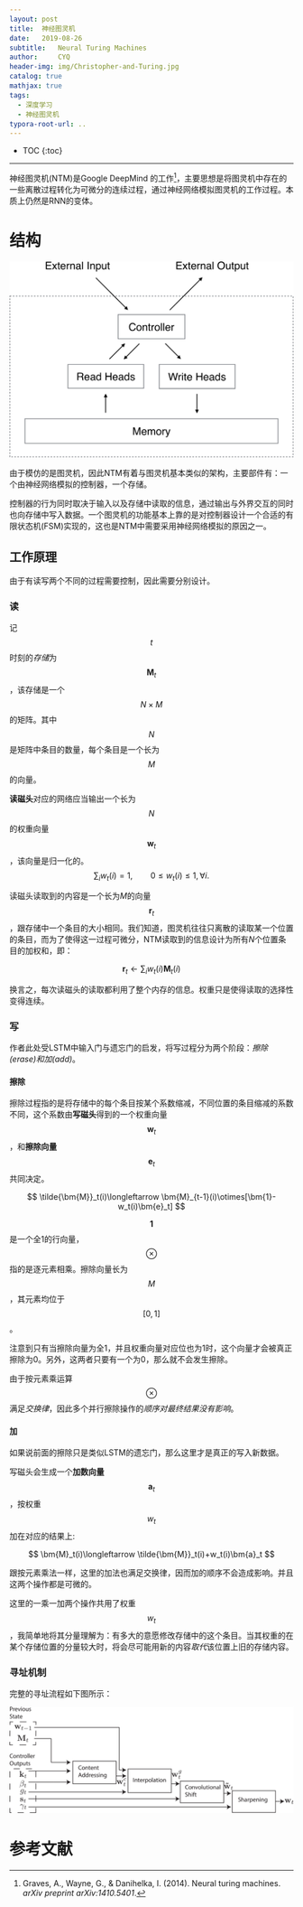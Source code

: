 ```yaml
---
layout: post
title:  神经图灵机
date:   2019-08-26 
subtitle:   Neural Turing Machines
author:     CYQ
header-img: img/Christopher-and-Turing.jpg
catalog: true
mathjax: true
tags:
  - 深度学习
  - 神经图灵机
typora-root-url: ..
---
```


$$
\newcommand{\bm}[1]{\boldsymbol{#1}}
$$

* TOC
{:toc}
------

神经图灵机(NTM)是Google DeepMind 的工作[^graves2014neural]，主要思想是将图灵机中存在的一些离散过程转化为可微分的连续过程，通过神经网络模拟图灵机的工作过程。本质上仍然是RNN的变体。

# 结构

![ntm_arch](/img/ntm_arch.png)

由于模仿的是图灵机，因此NTM有着与图灵机基本类似的架构，主要部件有：一个由神经网络模拟的控制器，一个存储。

控制器的行为同时取决于输入以及存储中读取的信息，通过输出与外界交互的同时也向存储中写入数据。一个图灵机的功能基本上靠的是对控制器设计一个合适的有限状态机(FSM)实现的，这也是NTM中需要采用神经网络模拟的原因之一。

## 工作原理

由于有读写两个不同的过程需要控制，因此需要分别设计。

### 读

记$$t$$时刻的*存储*为$$\bm{M}_t$$，该存储是一个$$N\times M$$的矩阵。其中$$N$$是矩阵中条目的数量，每个条目是一个长为$$M$$的向量。

**读磁头**对应的网络应当输出一个长为$$N$$的权重向量$$\bm{w}_t$$，该向量是归一化的。
$$
\sum_i w_t(i)=1,\qquad 0\leq w_t(i)\leq 1,\forall i.
$$

读磁头读取到的内容是一个长为$M$的向量$$\bm{r}_t$$，跟存储中一个条目的大小相同。我们知道，图灵机往往只离散的读取某一个位置的条目，而为了使得这一过程可微分，NTM读取到的信息设计为所有$N$个位置条目的加权和，即：

$$
\bm{r}_t\longleftarrow\sum_i w_t(i)\bm{M}_t(i)
$$

换言之，每次读磁头的读取都利用了整个内存的信息。权重只是使得读取的选择性变得连续。

### 写

作者此处受LSTM中输入门与遗忘门的启发，将写过程分为两个阶段：*擦除(erase)*和*加(add)*。

#### 擦除

擦除过程指的是将存储中的每个条目按某个系数缩减，不同位置的条目缩减的系数不同，这个系数由**写磁头**得到的一个权重向量$$\bm{w}_t$$，和**擦除向量**$$\bm{e}_t$$共同决定。

$$
\tilde{\bm{M}}_t(i)\longleftarrow \bm{M}_{t-1}(i)\otimes[\bm{1}-w_t(i)\bm{e}_t]
$$

$$\bm{1}$$是一个全1的行向量，$$\otimes$$指的是逐元素相乘。擦除向量长为$$M$$，其元素均位于$$[0,1]$$。

注意到只有当擦除向量为全1，并且权重向量对应位也为1时，这个向量才会被真正擦除为0。另外，这两者只要有一个为0，那么就不会发生擦除。

由于按元素乘运算$$\otimes$$满足*交换律*，因此多个并行擦除操作的*顺序对最终结果没有影响*。

#### 加

如果说前面的擦除只是类似LSTM的遗忘门，那么这里才是真正的写入新数据。

写磁头会生成一个**加数向量**$$\bm{a}_t$$，按权重$$w_t$$加在对应的结果上:

$$
\bm{M}_t(i)\longleftarrow \tilde{\bm{M}}_t(i)+w_t(i)\bm{a}_t
$$

跟按元素乘法一样，这里的加法也满足交换律，因而加的顺序不会造成影响。并且这两个操作都是可微的。

这里的一乘一加两个操作共用了权重$$w_t$$，我简单地将其分量理解为：有多大的意愿修改存储中的这个条目。当其权重的在某个存储位置的分量较大时，将会尽可能用新的内容*取代*该位置上旧的存储内容。

### 寻址机制



完整的寻址流程如下图所示：

![ntm_write](/img/ntm_write.png)



# 参考文献

[^graves2014neural]: Graves, A., Wayne, G., & Danihelka, I. (2014). Neural turing machines. *arXiv preprint arXiv:1410.5401*.